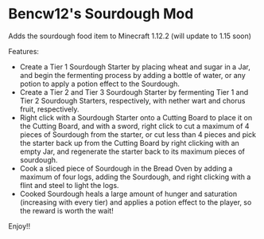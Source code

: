 # Bencw12's Sourdough Mod
Adds the sourdough food item to Minecraft 1.12.2 (will update to 1.15 soon)

Features:

  - Create a Tier 1 Sourdough Starter by placing wheat and sugar in a Jar, and begin the fermenting process by adding a bottle of water, or any potion to apply a potion effect to the Sourdough.
  - Create a Tier 2 and Tier 3 Sourdough Starter by fermenting Tier 1 and Tier 2 Sourdough Starters, respectively, with nether wart and chorus fruit, respectively.
  - Right click with a Sourdough Starter onto a Cutting Board to place it on the Cutting Board, and with a sword, right click to cut a maximum of 4 pieces of Sourdough from the starter, or cut less than 4 pieces and pick the starter back up from the Cutting Board by right clicking with an empty Jar, and regenerate the starter back to its maximum pieces of sourdough.
  - Cook a sliced piece of Sourdough in the Bread Oven by adding a maximum of four logs, adding the Sourdough, and right clicking with a flint and steel to light the logs.
  - Cooked Sourdough heals a large amount of hunger and saturation (increasing with every tier) and applies a potion effect to the player, so the reward is worth the wait!
  
Enjoy!!
